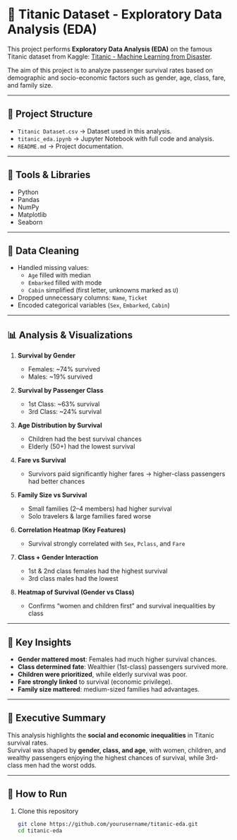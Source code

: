 # 🚢 Titanic Dataset - Exploratory Data Analysis (EDA)

This project performs **Exploratory Data Analysis (EDA)** on the famous Titanic dataset from Kaggle: [Titanic - Machine Learning from Disaster](https://www.kaggle.com/c/titanic).

The aim of this project is to analyze passenger survival rates based on demographic and socio-economic factors such as gender, age, class, fare, and family size.

---

## 📂 Project Structure
- `Titanic Dataset.csv` → Dataset used in this analysis.
- `titanic_eda.ipynb` → Jupyter Notebook with full code and analysis.
- `README.md` → Project documentation.

---

## 🔧 Tools & Libraries
- Python
- Pandas
- NumPy
- Matplotlib
- Seaborn

---

## 🧹 Data Cleaning
- Handled missing values:
  - `Age` filled with median
  - `Embarked` filled with mode
  - `Cabin` simplified (first letter, unknowns marked as `U`)
- Dropped unnecessary columns: `Name`, `Ticket`
- Encoded categorical variables (`Sex`, `Embarked`, `Cabin`)

---

## 📊 Analysis & Visualizations
1. **Survival by Gender**
   - Females: ~74% survived
   - Males: ~19% survived  

2. **Survival by Passenger Class**
   - 1st Class: ~63% survival  
   - 3rd Class: ~24% survival  

3. **Age Distribution by Survival**
   - Children had the best survival chances
   - Elderly (50+) had the lowest survival

4. **Fare vs Survival**
   - Survivors paid significantly higher fares → higher-class passengers had better chances  

5. **Family Size vs Survival**
   - Small families (2–4 members) had higher survival
   - Solo travelers & large families fared worse  

6. **Correlation Heatmap (Key Features)**
   - Survival strongly correlated with `Sex`, `Pclass`, and `Fare`

7. **Class + Gender Interaction**
   - 1st & 2nd class females had the highest survival  
   - 3rd class males had the lowest  

8. **Heatmap of Survival (Gender vs Class)**
   - Confirms “women and children first” and survival inequalities by class

---

## 📌 Key Insights
- **Gender mattered most**: Females had much higher survival chances.
- **Class determined fate**: Wealthier (1st-class) passengers survived more.
- **Children were prioritized**, while elderly survival was poor.
- **Fare strongly linked** to survival (economic privilege).
- **Family size mattered**: medium-sized families had advantages.

---

## 🏁 Executive Summary
This analysis highlights the **social and economic inequalities** in Titanic survival rates.  
Survival was shaped by **gender, class, and age**, with women, children, and wealthy passengers enjoying the highest chances of survival, while 3rd-class men had the worst odds.

---

## 📌 How to Run
1. Clone this repository  
   ```bash
   git clone https://github.com/yourusername/titanic-eda.git
   cd titanic-eda
